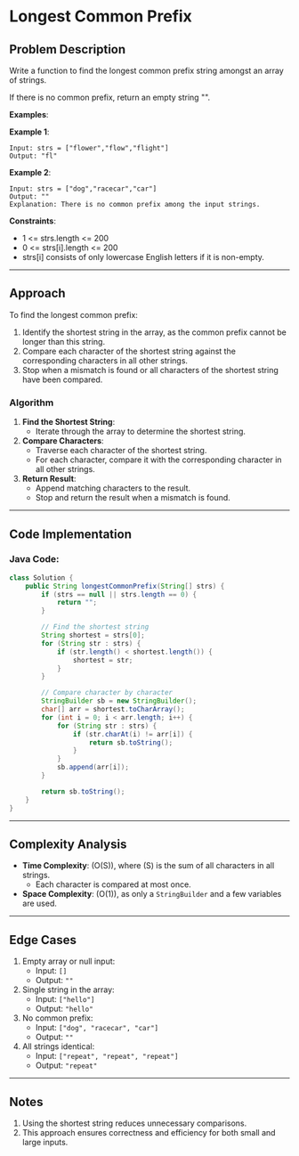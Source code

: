 
# Longest Common Prefix

## Problem Description

Write a function to find the longest common prefix string amongst an array of strings.

If there is no common prefix, return an empty string "".

**Examples**:

**Example 1**:
```
Input: strs = ["flower","flow","flight"]
Output: "fl"
```

**Example 2**:
```
Input: strs = ["dog","racecar","car"]
Output: ""
Explanation: There is no common prefix among the input strings.
```

**Constraints**:
- 1 <= strs.length <= 200
- 0 <= strs[i].length <= 200
- strs[i] consists of only lowercase English letters if it is non-empty.

---

## Approach

To find the longest common prefix:
1. Identify the shortest string in the array, as the common prefix cannot be longer than this string.
2. Compare each character of the shortest string against the corresponding characters in all other strings.
3. Stop when a mismatch is found or all characters of the shortest string have been compared.

### Algorithm
1. **Find the Shortest String**:
    - Iterate through the array to determine the shortest string.
2. **Compare Characters**:
    - Traverse each character of the shortest string.
    - For each character, compare it with the corresponding character in all other strings.
3. **Return Result**:
    - Append matching characters to the result.
    - Stop and return the result when a mismatch is found.

---

## Code Implementation

### Java Code:
```java
class Solution {
    public String longestCommonPrefix(String[] strs) {
        if (strs == null || strs.length == 0) {
            return "";
        }

        // Find the shortest string
        String shortest = strs[0];
        for (String str : strs) {
            if (str.length() < shortest.length()) {
                shortest = str;
            }
        }

        // Compare character by character
        StringBuilder sb = new StringBuilder();
        char[] arr = shortest.toCharArray();
        for (int i = 0; i < arr.length; i++) {
            for (String str : strs) {
                if (str.charAt(i) != arr[i]) {
                    return sb.toString();
                }
            }
            sb.append(arr[i]);
        }

        return sb.toString();
    }
}
```

---

## Complexity Analysis

- **Time Complexity**: \(O(S)\), where \(S\) is the sum of all characters in all strings.
  - Each character is compared at most once.
- **Space Complexity**: \(O(1)\), as only a `StringBuilder` and a few variables are used.

---

## Edge Cases

1. Empty array or null input:
   - Input: `[]`
   - Output: `""`
2. Single string in the array:
   - Input: `["hello"]`
   - Output: `"hello"`
3. No common prefix:
   - Input: `["dog", "racecar", "car"]`
   - Output: `""`
4. All strings identical:
   - Input: `["repeat", "repeat", "repeat"]`
   - Output: `"repeat"`

---

## Notes

1. Using the shortest string reduces unnecessary comparisons.
2. This approach ensures correctness and efficiency for both small and large inputs.
